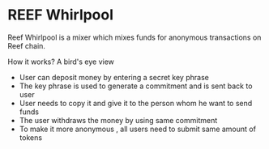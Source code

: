# REEF Whirlpool
Reef Whirlpool is a mixer which mixes funds for anonymous transactions on Reef chain. 

How it works? A bird's eye view
- User can deposit money by entering a secret key phrase 
- The key phrase is used to generate a commitment and is sent back to user
- User needs to copy it and give it to the person whom he want to send funds
- The user withdraws the money by using same commitment
- To make it more anonymous , all users need to submit same amount of tokens 
